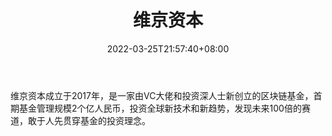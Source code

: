 ﻿---
weight: 
title: "维京资本"
description: "维京资本成立于2017年，是一家由VC大佬和投资深人士新创立的区块链基金，首期基金管理规模2个亿人民币，投资全球新技术和新趋势，发现未来100倍的赛道，敢于人先贯穿基金的投资理念"
date: 2022-03-25T21:57:40+08:00
lastmod: 2022-03-25T16:45:40+08:00
draft: false
authors: ["Metabd"]
featuredImage: "weijingziben.png"
link: ""
tags: ["投资机构","维京资本"]
categories: ["navigation"]
navigation: ["投资机构"]
lightgallery: true
toc: true
pinned: false
recommend: false
recommend1: false
---
维京资本成立于2017年，是一家由VC大佬和投资深人士新创立的区块链基金，首期基金管理规模2个亿人民币，投资全球新技术和新趋势，发现未来100倍的赛道，敢于人先贯穿基金的投资理念。
